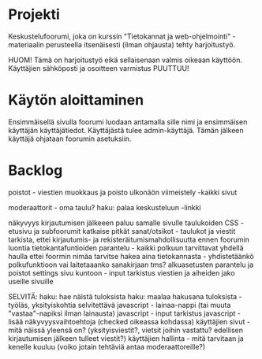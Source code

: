 
# Projekti

Keskustelufoorumi, joka on kurssin "Tietokannat ja web-ohjelmointi" -materiaalin perusteella itsenäisesti (ilman ohjausta) tehty harjoitustyö.

HUOM! Tämä on harjoitustyö eikä sellaisenaan valmis oikeaan käyttöön. Käyttäjien sähköposti ja osoitteen varmistus PUUTTUU!


# Käytön aloittaminen

Ensimmäisellä sivulla foorumi luodaan antamalla sille nimi ja ensimmäisen käyttäjän käyttäjätiedot. Käyttäjästä tulee admin-käyttäjä. Tämän jälkeen käyttäjä ohjataan foorumin asetuksiin.


# Backlog
poistot - viestien muokkaus ja poisto
ulkonäön viimeistely -kaikki sivut

moderaattorit - oma taulu?
haku: palaa keskusteluun -linkki

näkyvyys
kirjautumisen jälkeeen paluu samalle sivulle
taulukoiden CSS - etusivu ja subfoorumit
katkaise pitkät sanat/otsikot - taulukot ja viestit
tarkista, ettei kirjautumis- ja rekisteräitumismahdollisuutta ennen foorumin luontia
tietokantafuntioiden parantelu - kaikki polkuun tarvittavat yhdellä haulla
ettei foormin nimäa tarvitse hakea aina tietokannasta - yhdistetäänkö polkufunktioon vai laitetaaanko sanakirjaan tms?
alkuasetusten parantelu ja poistot
settings sivu kuntoon - input tarkistus
viestien ja aiheiden jako useille sivuille

SELVITÄ:
haku: hae näistä tuloksista
haku: maalaa hakusana tuloksista - työläs, yksityiskohtia selvitettävä
javascript - lainaa-nappi (tai muuta "vastaa"-napiksi ilman lainausta)
javascript - input tarkistus
javascript - lisää näkyvyysvaihtoehtoja (checked oikeassa kohdassa)
käyttäjien sivut - mitä näissä yleensä on? (yksityisviestit?, vietsit joihin vastattu? edellisen kirjautumisen jälkeen tulleet viestit?)
käyttäjien hallinta - mitä tarvitaan ja kenelle kuuluu (voiko jotain tehtäviä antaa moderaattoreille?)








